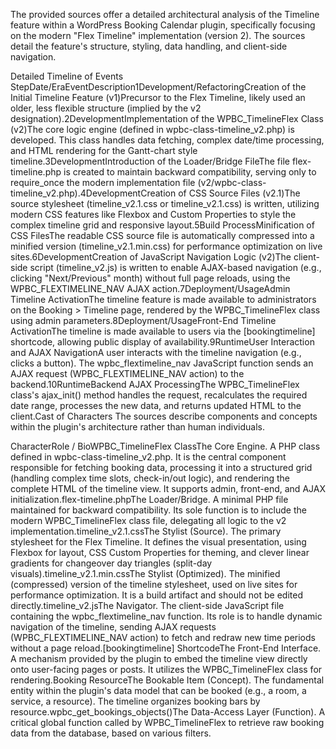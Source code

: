 The provided sources offer a detailed architectural analysis of the Timeline feature within a WordPress Booking Calendar plugin, specifically focusing on the modern "Flex Timeline" implementation (version 2). The sources detail the feature's structure, styling, data handling, and client-side navigation.

Detailed Timeline of Events
StepDate/EraEventDescription1Development/RefactoringCreation of the Initial Timeline Feature (v1)Precursor to the Flex Timeline, likely used an older, less flexible structure (implied by the v2 designation).2DevelopmentImplementation of the WPBC_TimelineFlex Class (v2)The core logic engine (defined in wpbc-class-timeline_v2.php) is developed. This class handles data fetching, complex date/time processing, and HTML rendering for the Gantt-chart style timeline.3DevelopmentIntroduction of the Loader/Bridge FileThe file flex-timeline.php is created to maintain backward compatibility, serving only to require_once the modern implementation file (v2/wpbc-class-timeline_v2.php).4DevelopmentCreation of CSS Source Files (v2.1)The source stylesheet (timeline_v2.1.css or timeline_v2.1.css) is written, utilizing modern CSS features like Flexbox and Custom Properties to style the complex timeline grid and responsive layout.5Build ProcessMinification of CSS FilesThe readable CSS source file is automatically compressed into a minified version (timeline_v2.1.min.css) for performance optimization on live sites.6DevelopmentCreation of JavaScript Navigation Logic (v2)The client-side script (timeline_v2.js) is written to enable AJAX-based navigation (e.g., clicking "Next/Previous" month) without full page reloads, using the WPBC_FLEXTIMELINE_NAV AJAX action.7Deployment/UsageAdmin Timeline ActivationThe timeline feature is made available to administrators on the Booking > Timeline page, rendered by the WPBC_TimelineFlex class using admin parameters.8Deployment/UsageFront-End Timeline ActivationThe timeline is made available to users via the [bookingtimeline] shortcode, allowing public display of availability.9RuntimeUser Interaction and AJAX NavigationA user interacts with the timeline navigation (e.g., clicks a button). The wpbc_flextimeline_nav JavaScript function sends an AJAX request (WPBC_FLEXTIMELINE_NAV action) to the backend.10RuntimeBackend AJAX ProcessingThe WPBC_TimelineFlex class's ajax_init() method handles the request, recalculates the required date range, processes the new data, and returns updated HTML to the client.Cast of Characters
The sources describe components and concepts within the plugin's architecture rather than human individuals.

CharacterRole / BioWPBC_TimelineFlex ClassThe Core Engine. A PHP class defined in wpbc-class-timeline_v2.php. It is the central component responsible for fetching booking data, processing it into a structured grid (handling complex time slots, check-in/out logic), and rendering the complete HTML of the timeline view. It supports admin, front-end, and AJAX initialization.flex-timeline.phpThe Loader/Bridge. A minimal PHP file maintained for backward compatibility. Its sole function is to include the modern WPBC_TimelineFlex class file, delegating all logic to the v2 implementation.timeline_v2.1.cssThe Stylist (Source). The primary stylesheet for the Flex Timeline. It defines the visual presentation, using Flexbox for layout, CSS Custom Properties for theming, and clever linear gradients for changeover day triangles (split-day visuals).timeline_v2.1.min.cssThe Stylist (Optimized). The minified (compressed) version of the timeline stylesheet, used on live sites for performance optimization. It is a build artifact and should not be edited directly.timeline_v2.jsThe Navigator. The client-side JavaScript file containing the wpbc_flextimeline_nav function. Its role is to handle dynamic navigation of the timeline, sending AJAX requests (WPBC_FLEXTIMELINE_NAV action) to fetch and redraw new time periods without a page reload.[bookingtimeline] ShortcodeThe Front-End Interface. A mechanism provided by the plugin to embed the timeline view directly onto user-facing pages or posts. It utilizes the WPBC_TimelineFlex class for rendering.Booking ResourceThe Bookable Item (Concept). The fundamental entity within the plugin's data model that can be booked (e.g., a room, a service, a resource). The timeline organizes booking bars by resource.wpbc_get_bookings_objects()The Data-Access Layer (Function). A critical global function called by WPBC_TimelineFlex to retrieve raw booking data from the database, based on various filters.

